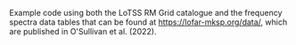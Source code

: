 Example code using both the LoTSS RM Grid catalogue and the frequency spectra data tables that can be found at https://lofar-mksp.org/data/, which are published in O'Sullivan et al. (2022). 
